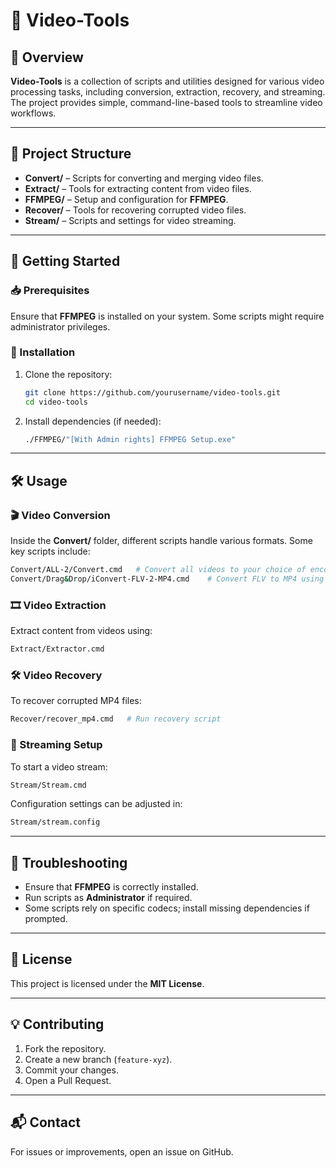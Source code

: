 # 🎥 Video-Tools

## 📌 Overview
**Video-Tools** is a collection of scripts and utilities designed for various video processing tasks, including conversion, extraction, recovery, and streaming. The project provides simple, command-line-based tools to streamline video workflows.

---

## 📂 Project Structure

- **Convert/** – Scripts for converting and merging video files.
- **Extract/** – Tools for extracting content from video files.
- **FFMPEG/** – Setup and configuration for **FFMPEG**.
- **Recover/** – Tools for recovering corrupted video files.
- **Stream/** – Scripts and settings for video streaming.

---

## 🚀 Getting Started

### 📥 Prerequisites
Ensure that **FFMPEG** is installed on your system. Some scripts might require administrator privileges.

### 📌 Installation
1. Clone the repository:
   ```bash
   git clone https://github.com/yourusername/video-tools.git
   cd video-tools
   ```
2. Install dependencies (if needed):
   ```bash
   ./FFMPEG/"[With Admin rights] FFMPEG Setup.exe"
   ```

---

## 🛠 Usage

### 🎬 Video Conversion
Inside the **Convert/** folder, different scripts handle various formats. Some key scripts include:
```bash
Convert/ALL-2/Convert.cmd   # Convert all videos to your choice of encoding
Convert/Drag&Drop/iConvert-FLV-2-MP4.cmd    # Convert FLV to MP4 using drag & drop
```

### 🎞️ Video Extraction
Extract content from videos using:
```bash
Extract/Extractor.cmd
```

### 🛠 Video Recovery
To recover corrupted MP4 files:
```bash
Recover/recover_mp4.cmd   # Run recovery script
```

### 📡 Streaming Setup
To start a video stream:
```bash
Stream/Stream.cmd
```
Configuration settings can be adjusted in:
```bash
Stream/stream.config
```

---

## 🔧 Troubleshooting
- Ensure that **FFMPEG** is correctly installed.
- Run scripts as **Administrator** if required.
- Some scripts rely on specific codecs; install missing dependencies if prompted.

---

## 📜 License
This project is licensed under the **MIT License**.

---

## 💡 Contributing
1. Fork the repository.
2. Create a new branch (`feature-xyz`).
3. Commit your changes.
4. Open a Pull Request.

---

## 📬 Contact
For issues or improvements, open an issue on GitHub.

